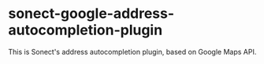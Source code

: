 # sonect-google-address-autocompletion-plugin
This is Sonect's address autocompletion plugin, based on Google Maps API.
